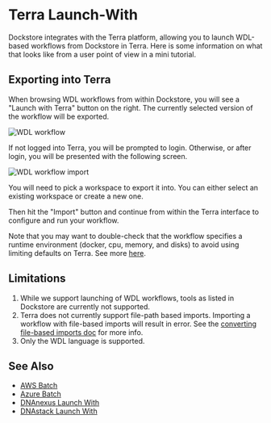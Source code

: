 # Terra Launch-With

Dockstore integrates with the Terra platform, allowing you to launch WDL-based workflows from Dockstore in Terra.  Here is some
information on what that looks like from a user point of view in a mini tutorial.

## Exporting into Terra

When browsing WDL workflows from within Dockstore, you will see a "Launch with Terra" button on the right. The currently selected
version of the workflow will be exported.

![WDL workflow](/assets/images/docs/terra/terra_from_dockstore1.png)

If not logged into Terra, you will be prompted to login. Otherwise, or after login, you will be presented with the following screen.

![WDL workflow import](/assets/images/docs/terra/terra_from_dockstore2.png)

You will need to pick a workspace to export it into. You can either select an existing workspace or create a new one.

Then hit the "Import" button and continue from within the Terra interface to configure and run your workflow.

Note that you may want to double-check that the workflow specifies a runtime environment (docker, cpu, memory, and disks) to avoid using limiting defaults on Terra.
See more [here](https://cromwell.readthedocs.io/en/stable/wf_options/Overview).

## Limitations
1. While we support launching of WDL workflows, tools as listed in Dockstore are currently not supported.
1. Terra does not currently support file-path based imports.  Importing a workflow with file-based imports will result in error.  See the [converting file-based imports doc](../end-user-topics/language-support.html#converting-file-path-based-imports-to-public-http-s-based-imports-for-wdl) for more info.
1. Only the WDL language is supported.

## See Also

* [AWS Batch](../advanced-topics/aws-batch/)
* [Azure Batch](../advanced-topics/azure-batch/)
* [DNAnexus Launch With](../end-user-topics/dnanexus-launch-with/)
* [DNAstack Launch With](../end-user-topics/dnastack-launch-with/)
